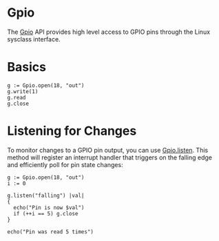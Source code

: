 # Gpio

The [Gpio](../api/studs/Gpio.html) API provides high level access to GPIO pins
through the Linux sysclass interface.

# Basics

    g := Gpio.open(18, "out")
    g.write(1)
    g.read
    g.close

# Listening for Changes

[listen]: ../api/studs/Gpio.html#listen

To monitor changes to a GPIO pin output, you can use [Gpio.listen][listen].
This method will register an interrupt handler that triggers on the falling
edge and efficiently poll for pin state changes:

    g := Gpio.open(18, "out")
    i := 0

    g.listen("falling") |val|
    {
      echo("Pin is now $val")
      if (++i == 5) g.close
    }

    echo("Pin was read 5 times")
